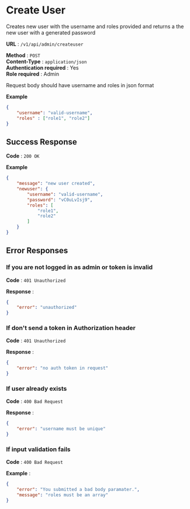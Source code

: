 # Create User

Creates new user with the username and roles provided and returns a the new user with a generated password

**URL** : `/v1/api/admin/createuser`

**Method** : `POST`  
**Content-Type** : `application/json`  
**Authentication required** : Yes  
**Role required** : Admin  

Request body should have username and roles in json format

**Example**
```json
{
    "username": "valid-username",
    "roles" : ["role1", "role2"]
}
```

## Success Response

**Code** : `200 OK`

**Example**

```json
{
    "message": "new user created",
    "newuser": {
        "username": "valid-username",
        "password": "vC0uLvIsj9",
        "roles": [
            "role1",
            "role2"
        ]
    }
}
```

## Error Responses

### If you are not logged in as admin or token is invalid

**Code** : `401 Unauthorized`

**Response** :

```json
{
    "error": "unauthorized"
}
```



### If don't send a token in Authorization header

**Code** : `401 Unauthorized`

**Response** :

```json
{
    "error": "no auth token in request"
}
```



### If user already exists

**Code** : `400 Bad Request`

**Response** :

```json
{
    "error": "username must be unique"
}
```



### If input validation fails

**Code** : `400 Bad Request`

**Example** :

```json
{
    "error": "You submitted a bad body paramater.",
    "message": "roles must be an array"
}
```